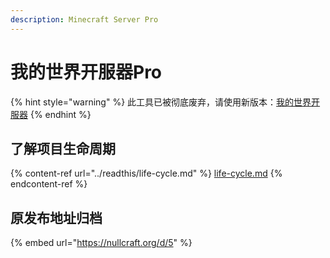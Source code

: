```yaml
---
description: Minecraft Server Pro
---
```


# 我的世界开服器Pro

{% hint style="warning" %}
此工具已被彻底废弃，请使用新版本：[我的世界开服器](../software/minecraft-server/)
{% endhint %}

## 了解项目生命周期

{% content-ref url="../readthis/life-cycle.md" %}
[life-cycle.md](../readthis/life-cycle.md)
{% endcontent-ref %}

## 原发布地址归档

{% embed url="https://nullcraft.org/d/5" %}


